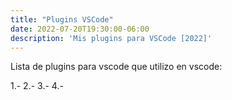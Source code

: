 ```yaml
---
title: "Plugins VSCode"
date: 2022-07-20T19:30:00-06:00
description: 'Mis plugins para VSCode [2022]'
---
```


Lista de plugins para vscode que utilizo en vscode:

1.-
2.-
3.-
4.-

